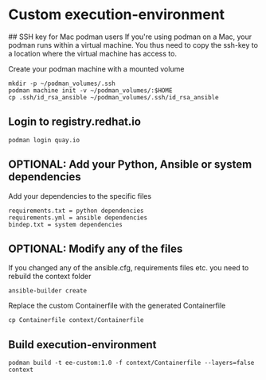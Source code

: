 # Custom execution-environment

## SSH key for Mac podman users
If you're using podman on a Mac, your podman runs within a virtual machine. You thus need to copy the ssh-key to a location where the virtual machine has access to.

Create your podman machine with a mounted volume
```
mkdir -p ~/podman_volumes/.ssh
podman machine init -v ~/podman_volumes/:$HOME
cp .ssh/id_rsa_ansible ~/podman_volumes/.ssh/id_rsa_ansible
```

## Login to registry.redhat.io

```
podman login quay.io
```

## OPTIONAL: Add your Python, Ansible or system dependencies
Add your dependencies to the specific files
```
requirements.txt = python dependencies
requirements.yml = ansible dependencies
bindep.txt = system dependencies
```
## OPTIONAL: Modify any of the files
If you changed any of the ansible.cfg, requirements files etc. you need to rebuild the context folder
```
ansible-builder create
```

Replace the custom Containerfile with the generated Containerfile
```
cp Containerfile context/Containerfile
```

## Build execution-environment

```
podman build -t ee-custom:1.0 -f context/Containerfile --layers=false context
```

